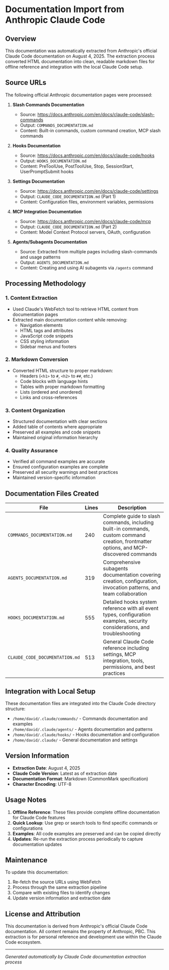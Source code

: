 # Documentation Import from Anthropic Claude Code

## Overview

This documentation was automatically extracted from Anthropic's official Claude Code documentation on August 4, 2025. The extraction process converted HTML documentation into clean, readable markdown files for offline reference and integration with the local Claude Code setup.

## Source URLs

The following official Anthropic documentation pages were processed:

1. **Slash Commands Documentation**
   - Source: https://docs.anthropic.com/en/docs/claude-code/slash-commands
   - Output: `COMMANDS_DOCUMENTATION.md`
   - Content: Built-in commands, custom command creation, MCP slash commands

2. **Hooks Documentation**  
   - Source: https://docs.anthropic.com/en/docs/claude-code/hooks
   - Output: `HOOKS_DOCUMENTATION.md`
   - Content: PreToolUse, PostToolUse, Stop, SessionStart, UserPromptSubmit hooks

3. **Settings Documentation**
   - Source: https://docs.anthropic.com/en/docs/claude-code/settings
   - Output: `CLAUDE_CODE_DOCUMENTATION.md` (Part 1)
   - Content: Configuration files, environment variables, permissions

4. **MCP Integration Documentation**
   - Source: https://docs.anthropic.com/en/docs/claude-code/mcp
   - Output: `CLAUDE_CODE_DOCUMENTATION.md` (Part 2)
   - Content: Model Context Protocol servers, OAuth, configuration

5. **Agents/Subagents Documentation**
   - Source: Extracted from multiple pages including slash-commands and usage patterns
   - Output: `AGENTS_DOCUMENTATION.md`
   - Content: Creating and using AI subagents via `/agents` command

## Processing Methodology

### 1. Content Extraction
- Used Claude's WebFetch tool to retrieve HTML content from documentation pages
- Extracted main documentation content while removing:
  - Navigation elements
  - HTML tags and attributes
  - JavaScript code snippets
  - CSS styling information
  - Sidebar menus and footers

### 2. Markdown Conversion
- Converted HTML structure to proper markdown:
  - Headers (`<h1>` to `#`, `<h2>` to `##`, etc.)
  - Code blocks with language hints
  - Tables with proper markdown formatting
  - Lists (ordered and unordered)
  - Links and cross-references

### 3. Content Organization
- Structured documentation with clear sections
- Added table of contents where appropriate
- Preserved all examples and code snippets
- Maintained original information hierarchy

### 4. Quality Assurance
- Verified all command examples are accurate
- Ensured configuration examples are complete
- Preserved all security warnings and best practices
- Maintained version-specific information

## Documentation Files Created

| File | Lines | Description |
|------|-------|-------------|
| `COMMANDS_DOCUMENTATION.md` | 240 | Complete guide to slash commands, including built-in commands, custom command creation, frontmatter options, and MCP-discovered commands |
| `AGENTS_DOCUMENTATION.md` | 319 | Comprehensive subagents documentation covering creation, configuration, invocation patterns, and team collaboration |
| `HOOKS_DOCUMENTATION.md` | 555 | Detailed hooks system reference with all event types, configuration examples, security considerations, and troubleshooting |
| `CLAUDE_CODE_DOCUMENTATION.md` | 513 | General Claude Code reference including settings, MCP integration, tools, permissions, and best practices |

## Integration with Local Setup

These documentation files are integrated into the Claude Code directory structure:
- `/home/david/.claude/commands/` - Commands documentation and examples
- `/home/david/.claude/agents/` - Agents documentation and patterns
- `/home/david/.claude/hooks/` - Hooks documentation and configuration
- `/home/david/.claude/` - General documentation and settings

## Version Information

- **Extraction Date**: August 4, 2025
- **Claude Code Version**: Latest as of extraction date
- **Documentation Format**: Markdown (CommonMark specification)
- **Character Encoding**: UTF-8

## Usage Notes

1. **Offline Reference**: These files provide complete offline documentation for Claude Code features
2. **Quick Lookup**: Use grep or search tools to find specific commands or configurations
3. **Examples**: All code examples are preserved and can be copied directly
4. **Updates**: Re-run the extraction process periodically to capture documentation updates

## Maintenance

To update this documentation:
1. Re-fetch the source URLs using WebFetch
2. Process through the same extraction pipeline
3. Compare with existing files to identify changes
4. Update version information and extraction date

## License and Attribution

This documentation is derived from Anthropic's official Claude Code documentation. All content remains the property of Anthropic, PBC. This extraction is for personal reference and development use within the Claude Code ecosystem.

---

*Generated automatically by Claude Code documentation extraction process*